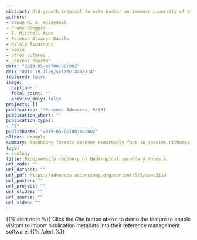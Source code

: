 ```yaml
---
abstract: Old-growth tropical forests harbor an immense diversity of tree species but are rapidly being cleared, while secondary forests that regrow on abandoned agricultural lands increase in extent. We assess how tree species richness and composition recover during secondary succession across gradients in environmental conditions and anthropogenic disturbance in an unprecedented multisite analysis for the Neotropics. Secondary forests recover remarkably fast in species richness but slowly in species composition. Secondary forests take a median time of five decades to recover the species richness of old-growth forest (80% recovery after 20 years) based on rarefaction analysis. Full recovery of species composition takes centuries (only 34% recovery after 20 years). A dual strategy that maintains both old-growth forests and species-rich secondary forests is therefore crucial for biodiversity conservation in human-modified tropical landscapes.
authors:
- Danaë M. A. Rozendaal
- Frans Bongers
- T. Mitchell Aide
- Esteban Alvarez-Dávila
- Nataly Ascarrunz
- admin
- otros autores
- Lourens Poorter
date: "2019-05-06T00:00:00Z"
doi: "DOI: 10.1126/sciadv.aau3114"
featured: false
image:
  caption: ''
  focal_point: ""
  preview_only: false
projects: []
publication: '*Science Advances, 5*(3)'
publication_short: ""
publication_types:
- "2"
publishDate: "2019-05-06T00:00:00Z"
slides: example
summary: Secondary forests recover remarkably fast in species richness but slowly in species composition. Secondary forests take a median time of five decades to recover the species richness of old-growth forest (80% recovery after 20 years) based on rarefaction analysis. Full recovery of species composition takes centuries (only 34% recovery after 20 years). A dual strategy that maintains both old-growth forests and species-rich secondary forests is therefore crucial for biodiversity conservation in human-modified tropical landscapes.
tags:
- ecology
title: Biodiversity recovery of Neotropical secondary forests
url_code: ""
url_dataset: ""
url_pdf: https://advances.sciencemag.org/content/5/3/eaau3114
url_poster: ""
url_project: ""
url_slides: ""
url_source: ""
url_video: ""
---
```


{{% alert note %}}
Click the *Cite* button above to demo the feature to enable visitors to import publication metadata into their reference management software.
{{% /alert %}}

